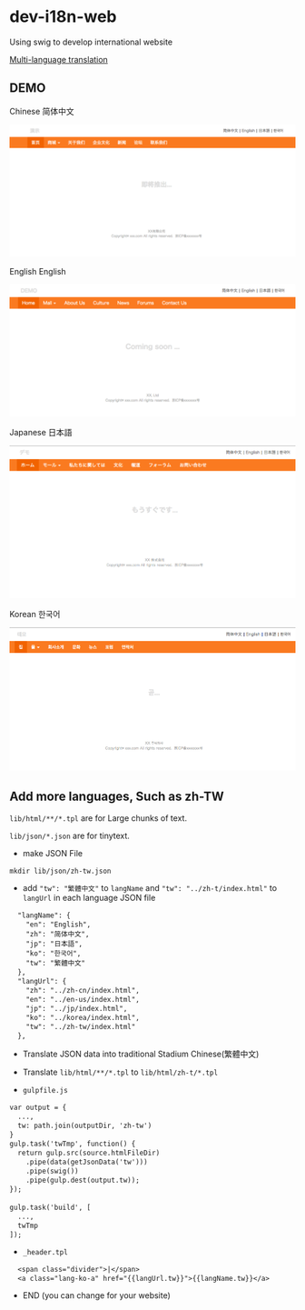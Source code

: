 # dev-i18n-web
Using swig to develop international website

[Multi-language translation](http://www.nicetranslator.com/)

## DEMO

Chinese 简体中文

![zh](./demo/zh.png)

English English

![en](./demo/en.png)

Japanese 日本語

![ja](./demo/ja.png)

Korean 한국어

![ko](./demo/ko.png)

## Add more languages, Such as zh-TW

`lib/html/**/*.tpl` are for Large chunks of text.

`lib/json/*.json`  are for tinytext.

+ make JSON File

```
mkdir lib/json/zh-tw.json
```

+ add `"tw": "繁體中文"` to `langName` and  `"tw": "../zh-t/index.html"` to `langUrl` in each language JSON file

```
  "langName": {
    "en": "English",
    "zh": "简体中文",
    "jp": "日本語",
    "ko": "한국어",
    "tw": "繁體中文"
  },
  "langUrl": {
    "zh": "../zh-cn/index.html",
    "en": "../en-us/index.html",
    "jp": "../jp/index.html",
    "ko": "../korea/index.html",
    "tw": "../zh-tw/index.html"
  },
```

+ Translate JSON data into traditional Stadium Chinese(繁體中文)

+ Translate `lib/html/**/*.tpl` to `lib/html/zh-t/*.tpl`

+ `gulpfile.js`

```
var output = {
  ...,
  tw: path.join(outputDir, 'zh-tw')
}
gulp.task('twTmp', function() {
  return gulp.src(source.htmlFileDir)
    .pipe(data(getJsonData('tw')))
    .pipe(swig())
    .pipe(gulp.dest(output.tw));
});

gulp.task('build', [
  ...,
  twTmp
]);
```

+ `_header.tpl` 

```
  <span class="divider">|</span>
  <a class="lang-ko-a" href="{{langUrl.tw}}">{{langName.tw}}</a>
```

+ END (you can change for your website)
